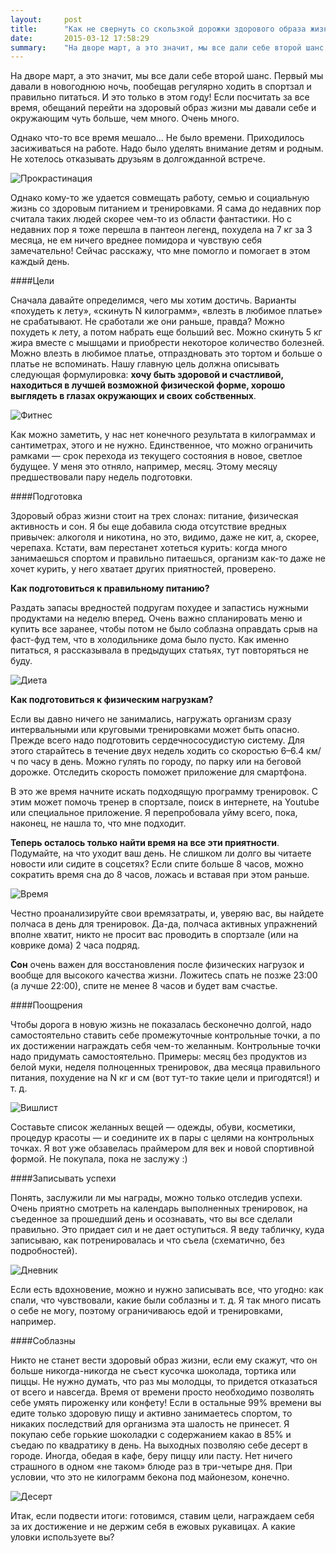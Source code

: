 ```yaml
---
layout:     post
title:      "Как не свернуть со скользкой дорожки здорового образа жизни"
date:       2015-03-12 17:58:29
summary:    "На дворе март, а это значит, мы все дали себе второй шанс. Первый мы давали в новогоднюю ночь, пообещав регулярно ходить в спортзал и правильно питаться. Как не нарушить клятву и претворить планы в жизнь?"
---
```



На дворе март, а это значит, мы все дали себе второй шанс. Первый мы давали в новогоднюю ночь, пообещав регулярно ходить в спортзал и правильно питаться. И это только в этом году! Если посчитать за все время, обещаний перейти на здоровый образ жизни мы давали себе и окружающим чуть больше, чем много. Очень много. 

Однако что-то все время мешало... Не было времени. Приходилось засиживаться на работе. Надо было уделять внимание детям и родным. Не хотелось отказывать друзьям в долгожданной встрече. 

![Прокрастинация](/images/20150312/procrastination.jpg)

Однако кому-то же удается совмещать работу, семью и социальную жизнь со здоровым питанием и тренировками. Я сама до недавних пор считала таких людей скорее чем-то из области фантастики. Но с недавних пор я тоже перешла в пантеон легенд, похудела на 7 кг за 3 месяца, не ем ничего вреднее помидора и чувствую себя замечательно! Сейчас расскажу, что мне помогло и помогает в этом каждый день.

####Цели

Сначала давайте определимся, чего мы хотим достичь. Варианты «похудеть к лету», «скинуть N килограмм», «влезть в любимое платье» не срабатывают. Не сработали же они раньше, правда? Можно похудеть к лету, а потом набрать еще больший вес. Можно скинуть 5 кг жира вместе с мышцами и приобрести некоторое количество болезней. Можно влезть в любимое платье, отпраздновать это тортом и больше о платье не вспоминать. Нашу главную цель должна описывать следующая формулировка: **хочу быть здоровой и счастливой, находиться в лучшей возможной физической форме, хорошо выглядеть в глазах окружающих и своих собственных**. 

![Фитнес](/images/20150312/body.jpg)

Как можно заметить, у нас нет конечного результата в килограммах и сантиметрах, этого и не нужно. Единственное, что можно ограничить рамками — срок перехода из текущего состояния в новое, светлое будущее. У меня это отняло, например, месяц. Этому месяцу предшествовали пару недель подготовки.

####Подготовка

Здоровый образ жизни стоит на трех слонах: питание, физическая активность и сон. Я бы еще добавила сюда отсутствие вредных привычек: алкоголя и никотина, но это, видимо, даже не кит, а, скорее, черепаха. Кстати, вам перестанет хотеться курить: когда много занимаешься спортом и правильно питаешься, организм как-то даже не хочет курить, у него хватает других приятностей, проверено.

**Как подготовиться к правильному питанию?**

Раздать запасы вредностей подругам похудее и запастись нужными продуктами на неделю вперед. Очень важно спланировать меню и купить все заранее, чтобы потом не было соблазна оправдать срыв на фаст-фуд тем, что в холодильнике дома было пусто. Как именно питаться, я рассказывала в предыдущих статьях, тут повторяться не буду.

![Диета](/images/20150312/diet.jpg)

**Как подготовиться к физическим нагрузкам?**

Если вы давно ничего не занимались, нагружать организм сразу интервальными или круговыми тренировками может быть опасно. Прежде всего надо подготовить сердечнососудистую систему. Для этого старайтесь в течение двух недель ходить со скоростью 6–6.4 км/ч по часу в день. Можно гулять по городу, по парку или на беговой дорожке. Отследить скорость поможет приложение для смартфона.

В это же время начните искать подходящую программу тренировок. С этим может помочь тренер в спортзале, поиск в интернете, на Youtube или специальное приложение. Я перепробовала уйму всего, пока, наконец, не нашла то, что мне подходит. 

**Теперь осталось только найти время на все эти приятности**. Подумайте, на что уходит ваш день. Не слишком ли долго вы читаете новости или сидите в соцсетях? Если спите больше 8 часов, можно сократить время сна до 8 часов, ложась и вставая при этом раньше. 

![Время](/images/20150312/time.jpg)

Честно проанализируйте свои времязатраты, и, уверяю вас, вы найдете полчаса в день для тренировок. Да-да, полчаса активных упражнений вполне хватит, никто не просит вас проводить в спортзале (или на коврике дома) 2 часа подряд.

**Сон** очень важен для восстановления после физических нагрузок и вообще для высокого качества жизни. Ложитесь спать не позже 23:00 (а лучше 22:00), спите не менее 8 часов и будет вам счастье.

####Поощрения

Чтобы дорога в новую жизнь не показалась бесконечно долгой, надо самостоятельно ставить себе промежуточные контрольные точки, а по их достижении награждать себя чем-то желанным. Контрольные точки надо придумать самостоятельно. Примеры: месяц без продуктов из белой муки, неделя полноценных тренировок, два месяца правильного питания, похудение на N кг и см (вот тут-то такие цели и пригодятся!) и т. д.

![Вишлист](/images/20150312/wishlist.jpg)

Составьте список желанных вещей — одежды, обуви, косметики, процедур красоты — и соедините их в пары с целями на контрольных точках. Я вот уже обзавелась праймером для век и новой спортивной формой. Не покупала, пока не заслужу :)

####Записывать успехи

Понять, заслужили ли мы награды, можно только отследив успехи. Очень приятно смотреть на календарь выполненных тренировок, на съеденное за прошедший день и осознавать, что вы все сделали правильно. Это придает сил и не дает оступиться. Я веду табличку, куда записываю, как потренировалась и что съела (схематично, без подробностей).

![Дневник](/images/20150312/diary.jpg)

Если есть вдохновение, можно и нужно записывать все, что угодно: как спали, что чувствовали, какие были соблазны и т. д. Я так много писать о себе не могу, поэтому ограничиваюсь едой и тренировками, например.

####Соблазны

Никто не станет вести здоровый образ жизни, если ему скажут, что он больше никогда-никогда не съест кусочка шоколада, тортика или пиццы. Не нужно думать, что раз мы молодцы, то придется отказаться от всего и навсегда. Время от времени просто необходимо позволять себе умять пироженку или конфету! Если в остальные 99% времени вы едите только здоровую пищу и активно занимаетесь спортом, то никаких последствий для организма эта шалость не принесет. Я покупаю себе горькие шоколадки с содержанием какао в 85% и съедаю по квадратику в день. На выходных позволяю себе десерт в городе. Иногда, обедая в кафе, беру пиццу или пасту. Нет ничего страшного в одном «не таком» блюде раз в три-четыре дня. При условии, что это не килограмм бекона под майонезом, конечно.

![Десерт](/images/20150312/dessert.jpg)

Итак, если подвести итоги: готовимся, ставим цели, награждаем себя за их достижение и не держим себя в ежовых рукавицах.
А какие уловки используете вы?